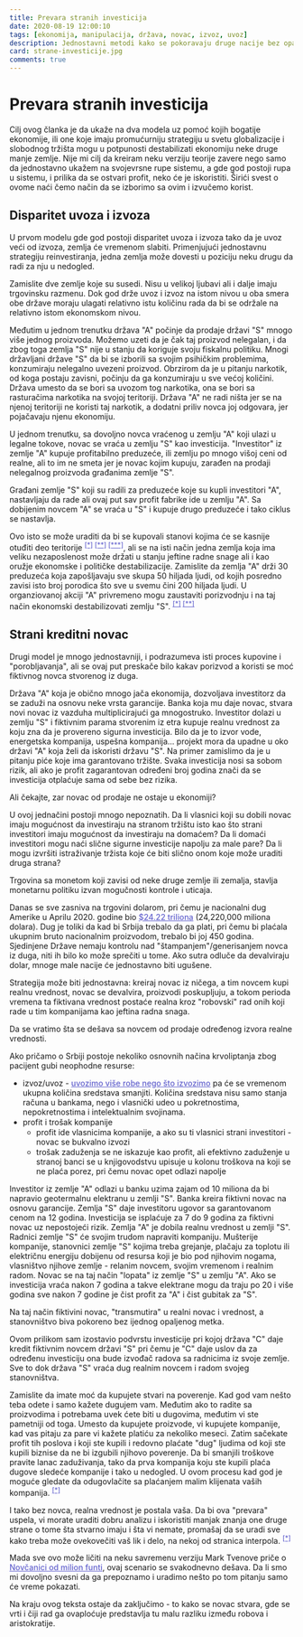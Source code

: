 ```yaml
---
title: Prevara stranih investicija
date: 2020-08-19 12:00:10
tags: [ekonomija, manipulacija, država, novac, izvoz, uvoz]
description: Jednostavni metodi kako se pokoravaju druge nacije bez opaljenog metka.
card: strane-investicije.jpg
comments: true
---
```


<style>
    .img-mb-14 { margin-bottom: 14px; }
    a { color: #6463ce; font-weight: 500; }
	.table-wrapper table td, .table-wrapper table th { padding-top: 1px !important; padding-bottom: 1px !important; }
	ul li { margin-top: 1px !important; margin-bottom: 1px !important; }
	strong a { font-weight: 600; }
	.book-post h3 { font-size: 1rem !important; font-style: italic; }
</style>

# Prevara stranih investicija

Cilj ovog članka je da ukaže na dva modela uz pomoć kojih bogatije ekonomije, ili one koje imaju promućurniju strategiju u svetu globalizacije i slobodnog tržišta mogu u potpunosti destabilizati ekonomiju neke druge manje zemlje. Nije mi cilj da kreiram neku verziju teorije zavere nego samo da jednostavno ukažem na svojevrsne rupe sistemu, a gde god postoji rupa u sistemu, i prilika da se ostvari profit, neko će je iskoristiti. Širići svest o ovome naći čemo način da se izborimo sa ovim i izvučemo korist.

## Disparitet uvoza i izvoza

U prvom modelu gde god postoji disparitet uvoza i izvoza tako da je uvoz veći od izvoza, zemlja će vremenom slabiti. Primenjujući jednostavnu strategiju reinvestiranja, jedna zemlja može dovesti u poziciju neku drugu da radi za nju u nedogled.

Zamislite dve zemlje koje su susedi. Nisu u velikoj ljubavi ali i dalje imaju trgovinsku razmenu. Dok god drže uvoz i izvoz na istom nivou u oba smera obe države moraju ulagati relativno istu količinu rada da bi se održale na relativno istom ekonomskom nivou.

Međutim u jednom trenutku država "A" počinje da prodaje državi "S" mnogo više jednog proizvoda. Možemo uzeti da je čak taj proizvod nelegalan, i da zbog toga zemlja "S" nije u stanju da koriguje svoju fiskalnu politiku. Mnogi državljani države "S" da bi se izborili sa svojim psihičkim problemima, konzumiraju nelegalno uvezeni proizvod. Obrzirom da je u pitanju narkotik, od koga postaju zavisni, počinju da ga konzumiraju u sve većoj količini. Država umesto da se bori sa uvozom tog narkotika, ona se bori sa rasturačima narkotika na svojoj teritoriji. Država "A" ne radi ništa jer se na njenoj teritoriji ne koristi taj narkotik, a dodatni priliv novca joj odgovara, jer pojačavaju njenu ekonomiju.

U jednom trenutku, sa dovoljno novca vraćenog u zemlju "A" koji ulazi u legalne tokove, novac se vraća u zemlju "S" kao investicija. "Investitor" iz zemlje "A" kupuje profitabilno preduzeće, ili zemlju po mnogo višoj ceni od realne, ali to im ne smeta jer je novac kojim kupuju, zarađen na prodaji nelegalnog proizvoda građanima zemlje "S".

Građani zemlje "S" koji su radili za preduzeće koje su kupli investitori "A", nastavljaju da rade ali ovaj put sav profit fabrike ide u zemlju "A". Sa dobijenim novcem "A" se vraća u "S" i kupuje drugo preduzeće i tako ciklus se nastavlja.

Ovo isto se može uraditi da bi se kupovali stanovi kojima će se kasnije otuđiti deo teritorije <sup>[[*]](https://www.kurir.rs/vesti/drustvo/969401/ne-menjaju-taktiku-albanci-masovno-kupuju-stanove-u-nisu) [[**]](http://www.politika.rs/sr/clanak/360597/Albanci-i-legalno-kupuju-stanove-u-Nisu) [[***]](https://www.srbijadanas.com/vesti/info/alarmantna-situacija-na-jugu-srbije-albanci-tajno-otkupili-12000-stanova-u-nisu-2018-02-21)</sup>, ali se na isti način jedna zemlja koja ima veliku nezaposlenost može držati u stanju jeftine radne snage ali i kao oružje ekonomske i političke destabilizacije. 
Zamislite da zemlja "A" drži 30 preduzeća koja zapošljavaju sve skupa 50 hiljada ljudi, od kojih posredno zavisi isto broj porodica što sve u svemu čini 200 hiljada ljudi. U organziovanoj akciji "A" privremeno mogu zaustaviti porizvodnju i na taj način ekonomski destabilizovati zemlju "S". <sup>[[*]](https://www.dnevnik.rs/ekonomija/naslovi/u-srbiji-200-firmi-iz-hrvatske-obrnuto-sica-24-02-2018) [[**]](https://www.pressreader.com/serbia/blic/20190225/281908774429903)</sup>


## Strani kreditni novac

Drugi model je mnogo jednostavniji, i podrazumeva isti proces kupovine i "porobljavanja", ali se ovaj put preskače bilo kakav porizvod a koristi se moć fiktivnog novca stvorenog iz duga.

Država "A" koja je obično mnogo jača ekonomija, dozvoljava investitorz da se zaduži na osnovu neke vrsta garancije. Banka koja mu daje novac, stvara novi novac iz vazduha multiplicirajući ga mnogostruko. Investitor dolazi u zemlju "S" i fiktivnim parama stvorenim iz etra kupuje realnu vrednost za koju zna da je provereno sigurna investicija. Bilo da je to izvor vode, energetska kompanija, uspešna kompanija... projekt mora da upadne u oko državi "A" koja želi da iskoristi državu "S". Na primer zamislimo da je u pitanju piće koje ima garantovano tržište. Svaka investicija nosi sa sobom rizik, ali ako je profit zagarantovan određeni broj godina znači da se investicija otplaćuje sama od sebe bez rizika.      

Ali čekajte, zar novac od prodaje ne ostaje u ekonomiji? 

U ovoj jednačini postoji mnogo nepoznatih. Da li vlasnici koji su dobili novac imaju mogućnost da investiraju na stranom tržištu isto kao što strani investitori imaju mogućnost da investiraju na domaćem? Da li domaći investitori mogu naći slične sigurne investicije napolju za male pare? Da li mogu izvršiti istraživanje tržista koje će biti slično onom koje može uraditi druga strana?

Trgovina sa monetom koji zavisi od neke druge zemlje ili zemalja, stavlja monetarnu politiku izvan mogučnosti kontrole i uticaja.

Danas se sve zasniva na trgovini dolarom, pri čemu je nacionalni dug Amerike u Aprilu 2020. godine bio [$24.22 triliona](https://www.investopedia.com/updates/usa-national-debt/) (24,220,000 miliona dolara). Dug je toliki da kad bi Srbija trebalo da ga plati, pri čemu bi plaćala ukupnim bruto nacionalnim proizvodom, trebalo bi joj 450 godina.
Sjedinjene Države nemaju kontrolu nad "štampanjem"/generisanjem novca iz duga, niti ih bilo ko može sprečiti u tome. Ako sutra odluče da devalviraju dolar, mnoge male nacije će jednostavno biti ugušene.

Strategija može biti jednostavna: kreiraj novac iz ničega, a tim novcem kupi realnu vrednost, novac se devalvira, proizvodi poskupljuju, a tokom perioda vremena ta fiktivana vrednost postaće realna kroz "robovski" rad onih koji rade u tim kompanijama kao jeftina radna snaga.

Da se vratimo šta se dešava sa novcem od prodaje određenog izvora realne vrednosti.

Ako pričamo o Srbiji postoje nekoliko osnovnih načina krvoliptanja zbog pacijent gubi neophodne resurse:
- izvoz/uvoz - [uvozimo više robe nego što izvozimo](/articles/01-stanje/) pa će se vremenom ukupna količina sredstava smanjiti. Količina sredstava nisu samo stanja računa u bankama, nego i vlasnički udeo u pokretnostima, nepokretnostima i intelektualnim svojinama.
- profit i trošak kompanije
    - profit ide vlasnicima kompanije, a ako su ti vlasnici strani investitori - novac se bukvalno izvozi
    - trošak zaduženja se ne iskazuje kao profit, ali efektivno zaduženje u stranoj banci se u knjigovodstvu upisuje u kolonu troškova na koji se ne plaća porez, pri čemu novac opet odlazi napolje


Investitor iz zemlje "A" odlazi u banku uzima zajam od 10 miliona da bi napravio geotermalnu elektranu u zemlji "S". Banka kreira fiktivni novac na osnovu garancije. Zemlja "S" daje investitoru ugovor sa garantovanom cenom na 12 godina. Investicija se isplaćuje za 7 do 9 godina za fiktivni novac uz nepostojeći rizik. Zemlja "A" je dobila realnu vrednost u zemlji "S". Radnici zemlje "S" će svojim trudom napraviti kompaniju. Mušterije kompanije, stanovnici zemlje "S" kojima treba grejanje, plačaju za toplotu ili električnu energiju dobijenu od resursa koji je bio pod njihovim nogama, vlasništvo njihove zemlje - relanim novcem, svojim vremenom i realnim radom. 
Novac se na taj način "lopata" iz zemlje "S" u zemlju "A". Ako se investicija vraća nakon 7 godina a takve elektrane mogu da traju po 20 i više godina sve nakon 7 godine je čist profit za "A" i čist gubitak za "S".

Na taj način fiktivini novac, "transmutira" u realni novac i vrednost, a stanovništvo biva pokoreno bez ijednog opaljenog metka.

Ovom prilikom sam izostavio podvrstu investicije pri kojoj država "C" daje kredit fiktivnim novcem državi "S" pri čemu je "C" daje uslov da za određenu investiciju ona bude izvođač radova sa radnicima iz svoje zemlje. Sve to dok država "S" vraća dug realnim novcem i radom svojeg stanovništva.

Zamislite da imate moć da kupujete stvari na poverenje. Kad god vam nešto teba odete i samo kažete dugujem vam. Međutim ako to radite sa proizvodima i potrebama uvek ćete biti u dugovima, međutim vi ste pametniji od toga. Umesto da kupujete proizvode, vi kupujete kompanije, kad vas pitaju za pare vi kažete platiću za nekoliko meseci. Zatim sačekate profit tih poslova i koji ste kupili i redovno plaćate "dug" ljudima od koji ste kupili biznise da ne bi izgubili njihovo poverenje. Da bi smanjili troškove pravite lanac zaduživanja, tako da prva kompanija koju ste kupili plaća dugove sledeće kompanije i tako u nedogled. U ovom procesu kad god je moguće gledate da odugovlačite sa plaćanjem malim klijenata vaših kompanija. <sup>[[*]](http://rs.n1info.com/Biznis/a336208/APR-Dobavljaci-dobili-ulogu-kreditora-trgovinskih-lanaca.html)</sup>

I tako bez novca, realna vrednost je postala vaša. Da bi ova "prevara" uspela, vi morate uraditi dobru analizu i iskoristiti manjak znanja one druge strane o tome šta stvarno imaju i šta vi nemate, promašaj da se uradi sve kako treba može ovekovečiti vaš lik i delo, na nekoj od stranica interpola. 
<sup>[[*]](https://www.blic.rs/vesti/svet/potvrdena-prva-optuznica-protiv-ivice-todorica/53ylgrz)</sup>

Mada sve ovo može ličiti na neku savremenu verziju Mark Tvenove priče o [Novčanici od milion funti](https://en.wikipedia.org/wiki/The_Million_Pound_Bank_Note), ovaj scenario se svakodnevno dešava. Da li smo mi dovoljno svesni da ga prepoznamo i uradimo nešto po tom pitanju samo će vreme pokazati. 

Na kraju ovog teksta ostaje da zaključimo - to kako se novac stvara, gde se vrti i čiji rad ga ovaploćuje predstavlja tu malu razliku između robova i aristokratije. 
